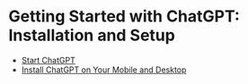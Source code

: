 # **Getting Started with ChatGPT: Installation and Setup**
- [Start ChatGPT](https://openai.com/chatgpt/)
- [Install ChatGPT on Your Mobile and Desktop](https://openai.com/chatgpt/download/)

